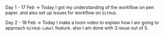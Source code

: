 Day 1 - 17 Feb -> Today I got my understanding of the workflow on pen paper. and also set up issues for workflow on `GitHub`.

Day 2 - 18 Feb -> Today I make a loom video to explain how I am going to approach `GitHub-Label` feature. also I am done with 3 issue out of 5.
